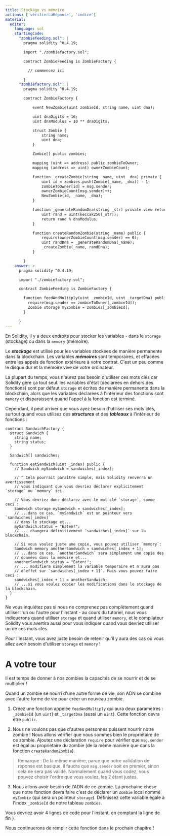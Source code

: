 ```yaml
---
title: Stockage vs mémoire
actions: ['vérifierLaRéponse', 'indice']
material:
  editor:
    language: sol
    startingCode:
      "zombiefeeding.sol": |
        pragma solidity ^0.4.19;

        import "./zombiefactory.sol";

        contract ZombieFeeding is ZombieFactory {

          // commencez ici

        }
      "zombiefactory.sol": |
        pragma solidity ^0.4.19;

        contract ZombieFactory {

            event NewZombie(uint zombieId, string name, uint dna);

            uint dnaDigits = 16;
            uint dnaModulus = 10 ** dnaDigits;

            struct Zombie {
                string name;
                uint dna;
            }

            Zombie[] public zombies;

            mapping (uint => address) public zombieToOwner;
            mapping (address => uint) ownerZombieCount;

            function _createZombie(string _name, uint _dna) private {
                uint id = zombies.push(Zombie(_name, _dna)) - 1;
                zombieToOwner[id] = msg.sender;
                ownerZombieCount[msg.sender]++;
                NewZombie(id, _name, _dna);
            }

            function _generateRandomDna(string _str) private view returns (uint) {
                uint rand = uint(keccak256(_str));
                return rand % dnaModulus;
            }

            function createRandomZombie(string _name) public {
                require(ownerZombieCount[msg.sender] == 0);
                uint randDna = _generateRandomDna(_name);
                _createZombie(_name, randDna);
            }

        }
    answer: >
      pragma solidity ^0.4.19;

      import "./zombiefactory.sol";

      contract ZombieFeeding is ZombieFactory {

        function feedAndMultiply(uint _zombieId, uint _targetDna) public {
          require(msg.sender == zombieToOwner[_zombieId]);
          Zombie storage myZombie = zombies[_zombieId];
        }

      }
---
```


En Solidity, il y a deux endroits pour stocker les variables - dans le `storage` (stockage) ou dans la `memory` (mémoire).

Le **_stockage_** est utilisé pour les variables stockées de manière permanente dans la blockchain. Les variables **_mémoires_** sont temporaires, et effacées entre les appels de fonction extérieure à votre contrat. C'est un peu comme le disque dur et la mémoire vive de votre ordinateur.

La plupart du temps, vous n'aurez pas besoin d'utiliser ces mots clés car Solidity gère ça tout seul. les variables d'état (déclarées en dehors des fonctions) sont par défaut `storage` et écrites de manière permanente dans la blockchain, alors que les variables déclarées à l'intérieur des fonctions sont `memory` et disparaissent quand l'appel à la fonction est terminé.

Cependant, il peut arriver que vous ayez besoin d'utiliser ses mots clés, surtout quand vous utilisez des **_structures_** et des **_tableaux_** à l'intérieur de fonctions :

```
contract SandwichFactory {
  struct Sandwich {
    string name;
    string status;
  }

  Sandwich[] sandwiches;

  function eatSandwich(uint _index) public {
    // Sandwich mySandwich = sandwiches[_index];

    // ^ Cela pourrait paraître simple, mais Solidity renverra un avertissement
    // vous indiquant que vous devriez déclarer explicitement `storage` ou `memory` ici.

    // Vous devriez donc déclarez avec le mot clé `storage`, comme ceci :
    Sandwich storage mySandwich = sandwiches[_index];
    // ...dans ce cas, `mySandwich` est un pointeur vers `sandwiches[_index]`
    // dans le stockage et...
    mySandwich.status = "Eaten!";
    // ... changera définitivement `sandwiches[_index]` sur la blockchain.

    // Si vous voulez juste une copie, vous pouvez utiliser `memory`:
    Sandwich memory anotherSandwich = sandwiches[_index + 1];
    // ...dans ce cas, `anotherSandwich` sera simplement une copie des
    // données dans la mémoire et...
    anotherSandwich.status = "Eaten!";
    // ... modifiera simplement la variable temporaire et n'aura pas
    // d'effet sur `sandwiches[_index + 1]`. Mais vous pouvez faire ceci :
    sandwiches[_index + 1] = anotherSandwich;
    // ...si vous voulez copier les modifications dans le stockage de la blockchain.
  }
}
```

Ne vous inquiétez pas si nous ne comprenez pas complètement quand utiliser l'un ou l'autre pour l'instant - au cours du tutoriel, nous vous indiquerons quand utiliser `storage` et quand utiliser `memory`, et le compilateur Solidity vous avertira aussi pour vous indiquer quand vous devriez utiliser un de ces mots clés.

Pour l'instant, vous avez juste besoin de retenir qu'il y aura des cas où vous allez avoir besoin d'utiliser `storage` et `memory` !

# A votre tour

Il est temps de donner à nos zombies la capacités de se nourrir et de se multiplier !

Quand un zombie se nourri d'une autre forme de vie, son ADN se combine avec l'autre forme de vie pour créer un nouveau zombie.

1. Créez une fonction appelée `feedAndMultiply` qui aura  deux paramètres : `_zombieId` (un `uint`) et `_targetDna` (aussi un `uint`). Cette fonction devra être `public`.

2. Nous ne voulons pas que d'autres personnes puissent nourrir notre zombie ! Nous allons vérifier que nous sommes bien le propriétaire de ce zombie. Ajoutez une déclaration `require` pour vérifier que `msg.sender` est égal au propriétaire du zombie (de la même manière que dans la fonction `createRandomZombie`).

> Remarque : De la même manière, parce que notre validation de réponse est basique, il faudra que `msg.sender` soit en premier, sinon cela ne sera pas validé. Normalement quand vous codez, vous pouvez choisir l'ordre que vous voulez, les 2 étant justes.

3. Nous allons avoir besoin de l'ADN de ce zombie. La prochaine chose que notre fonction devra faire c'est de déclarer un `Zombie` local nommé `myZombie` (qui sera un pointeur `storage`). Définissez cette variable égale à l'index `_zombieId` de notre tableau `zombies`.

Vous devriez avoir 4 lignes de code pour l'instant, en comptant la ligne de fin `}`.

Nous continuerons de remplir cette fonction dans le prochain chapitre !
